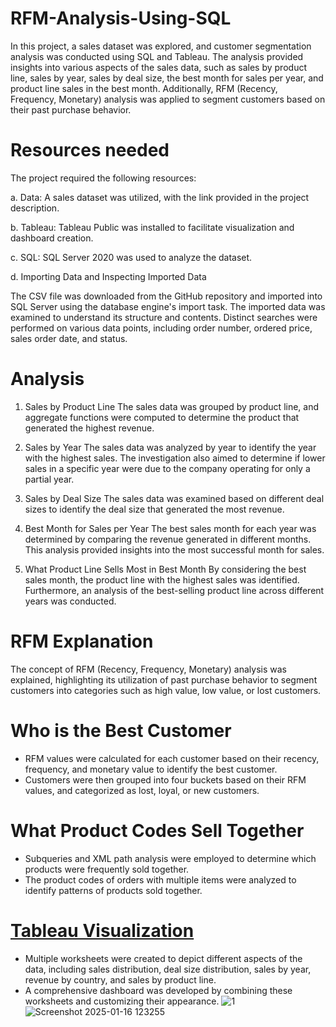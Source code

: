 # RFM-Analysis-Using-SQL
In this project, a sales dataset was explored, and customer segmentation analysis was conducted using SQL and Tableau. The analysis provided insights into various aspects of the sales data, such as sales by product line, sales by year, sales by deal size, the best month for sales per year, and product line sales in the best month. Additionally, RFM (Recency, Frequency, Monetary) analysis was applied to segment customers based on their past purchase behavior.
# Resources needed
The project required the following resources:

a. Data: A sales dataset was utilized, with the link provided in the project description.

b. Tableau: Tableau Public was installed to facilitate visualization and dashboard creation.

c. SQL: SQL Server 2020 was used to analyze the dataset.

d. Importing Data and Inspecting Imported Data

The CSV file was downloaded from the GitHub repository and imported into SQL Server using the database engine's import task. The imported data was examined to understand its structure and contents. Distinct searches were performed on various data points, including order number, ordered price, sales order date, and status.
# Analysis
1. Sales by Product Line The sales data was grouped by product line, and aggregate functions were computed to determine the product that generated the highest revenue.

2. Sales by Year The sales data was analyzed by year to identify the year with the highest sales. The investigation also aimed to determine if lower sales in a specific year were due to the company operating for only a partial year.

3. Sales by Deal Size The sales data was examined based on different deal sizes to identify the deal size that generated the most revenue.

4. Best Month for Sales per Year The best sales month for each year was determined by comparing the revenue generated in different months. This analysis provided insights into the most successful month for sales.

5. What Product Line Sells Most in Best Month By considering the best sales month, the product line with the highest sales was identified. Furthermore, an analysis of the best-selling product line across different years was conducted.
# RFM Explanation
The concept of RFM (Recency, Frequency, Monetary) analysis was explained, highlighting its utilization of past purchase behavior to segment customers into categories such as high value, low value, or lost customers.
# Who is the Best Customer
* RFM values were calculated for each customer based on their recency, frequency, and monetary value to identify the best customer.
* Customers were then grouped into four buckets based on their RFM values, and categorized as lost, loyal, or new customers.
# What Product Codes Sell Together
* Subqueries and XML path analysis were employed to determine which products were frequently sold together.
* The product codes of orders with multiple items were analyzed to identify patterns of products sold together.
# [Tableau Visualization](https://public.tableau.com/app/profile/ashutosh.gusain/viz/SalesDashboard1_17370100991010/SalesDashboard1?publish=yes)
* Multiple worksheets were created to depict different aspects of the data, including sales distribution, deal size distribution, sales by year, revenue by country, and sales by product line.
* A comprehensive dashboard was developed by combining these worksheets and customizing their appearance.
  ![1](https://github.com/user-attachments/assets/e01ed644-0b2a-4c8f-8a16-89338ee83f6d)
  ![Screenshot 2025-01-16 123255](https://github.com/user-attachments/assets/12d7e8b7-ef54-4254-a1e0-996a7b84ecc0)

